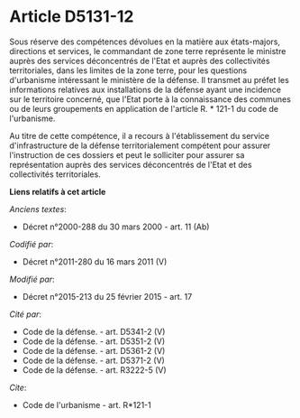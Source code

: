 # Article D5131-12

Sous réserve des compétences dévolues en la matière aux états-majors, directions et services, le commandant de zone terre
représente le ministre auprès des services déconcentrés de l'Etat et auprès des collectivités territoriales, dans les limites
de la zone terre, pour les questions d'urbanisme intéressant le ministère de la défense. Il transmet au préfet les
informations relatives aux installations de la défense ayant une incidence sur le territoire concerné, que l'Etat porte à la
connaissance des communes ou de leurs groupements en application de l'article R. * 121-1 du code de l'urbanisme. 

Au titre de cette compétence, il a recours à l'établissement du service d'infrastructure de la défense territorialement
compétent pour assurer l'instruction de ces dossiers et peut le solliciter pour assurer sa représentation auprès des services
déconcentrés de l'Etat et des collectivités territoriales.

**Liens relatifs à cet article**

_Anciens textes_:

  - Décret n°2000-288 du 30 mars 2000 - art. 11 (Ab)

_Codifié par_:

  - Décret n°2011-280 du 16 mars 2011 (V)

_Modifié par_:

  - Décret n°2015-213 du 25 février 2015 - art. 17

_Cité par_:

  - Code de la défense. - art. D5341-2 (V)
  - Code de la défense. - art. D5351-2 (V)
  - Code de la défense. - art. D5361-2 (V)
  - Code de la défense. - art. D5371-2 (V)
  - Code de la défense. - art. R3222-5 (V)

_Cite_:

  - Code de l'urbanisme - art. R*121-1
